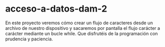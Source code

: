 # acceso-a-datos-dam-2
En este proyecto veremos cómo crear un flujo de caracteres desde un archivo de nuestro dispositivo y sacaremos por pantalla el flujo carácter a carácter mediante un bucle while.
Que disfrutéis de la programación con prudencia y paciencia.
